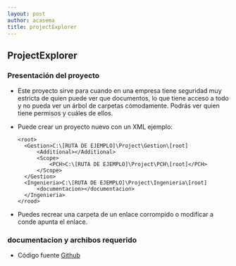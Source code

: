 ```yaml
---
layout: post
author: acasema
title: projectExplorer
---
```

## ProjectExplorer

### Presentación del proyecto

- Este proyecto sirve para cuando en una empresa tiene seguridad muy estricta de quien puede ver que documentos, lo que tiene acceso a todo y no pueda ver un árbol de carpetas cómodamente. Podrás ver quien tiene permisos y cuáles de ellos.
- Puede crear un proyecto nuevo con un XML ejemplo:

      <root>
       	<Gestion>C:\[RUTA DE EJEMPLO]\Project\Gestion\[root]
       		<Additional></Additional>	
       		<Scope>		
       			<PCH>C:\[RUTA DE EJEMPLO]\Project\PCH\[root]</PCH>	
       		</Scope>	
       	</Gestion>	
       	<Ingenieria>C:\[RUTA DE EJEMPLO]\Project\Ingenieria\[root]
       		<documentacion></documentacion>
       	</Ingenieria>
      </rood>

- Puedes recrear una carpeta de un enlace corrompido o modificar a conde apunta el enlace.

### documentacion y archibos requerido

+ Código fuente [Github](https://github.com/acasemaSerrano/projectExplorer)